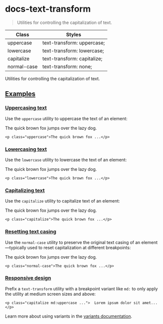# docs-text-transform

> Utilities for controlling the capitalization of text.

| Class       | Styles                      |
| ----------- | --------------------------- |
| uppercase   | text-transform: uppercase;  |
| lowercase   | text-transform: lowercase;  |
| capitalize  | text-transform: capitalize; |
| normal-case | text-transform: none;       |

Utilities for controlling the capitalization of text.

## [Examples](#examples)

### [Uppercasing text](#uppercasing-text)

Use the `uppercase` utility to uppercase the text of an element:

The quick brown fox jumps over the lazy dog.

    <p class="uppercase">The quick brown fox ...</p>

### [Lowercasing text](#lowercasing-text)

Use the `lowercase` utility to lowercase the text of an element:

The quick brown fox jumps over the lazy dog.

    <p class="lowercase">The quick brown fox ...</p>

### [Capitalizing text](#capitalizing-text)

Use the `capitalize` utility to capitalize text of an element:

The quick brown fox jumps over the lazy dog.

    <p class="capitalize">The quick brown fox ...</p>

### [Resetting text casing](#resetting-text-casing)

Use the `normal-case` utility to preserve the original text casing of an element—typically used to reset capitalization at different breakpoints:

The quick brown fox jumps over the lazy dog.

    <p class="normal-case">The quick brown fox ...</p>

### [Responsive design](#responsive-design)

Prefix a `text-transform` utility with a breakpoint variant like `md:` to only apply the utility at medium screen sizes and above:

    <p class="capitalize md:uppercase ...">  Lorem ipsum dolor sit amet...</p>

Learn more about using variants in the [variants documentation](/docs/hover-focus-and-other-states).
